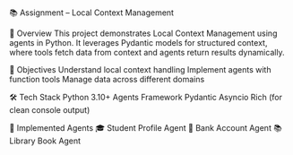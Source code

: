 📚 Assignment – Local Context Management

📝 Overview
This project demonstrates Local Context Management using agents in Python.
It leverages Pydantic models for structured context, where tools fetch data from context and agents return results dynamically.

🎯 Objectives
Understand local context handling
Implement agents with function tools
Manage data across different domains

🛠️ Tech Stack
Python 3.10+
Agents Framework
Pydantic
Asyncio
Rich (for clean console output)

🤖 Implemented Agents
🎓 Student Profile Agent
🏦 Bank Account Agent
📚 Library Book Agent

